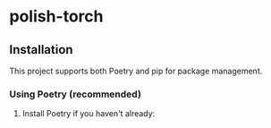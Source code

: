 # polish-torch

## Installation

This project supports both Poetry and pip for package management.

### Using Poetry (recommended)

1. Install Poetry if you haven't already:
